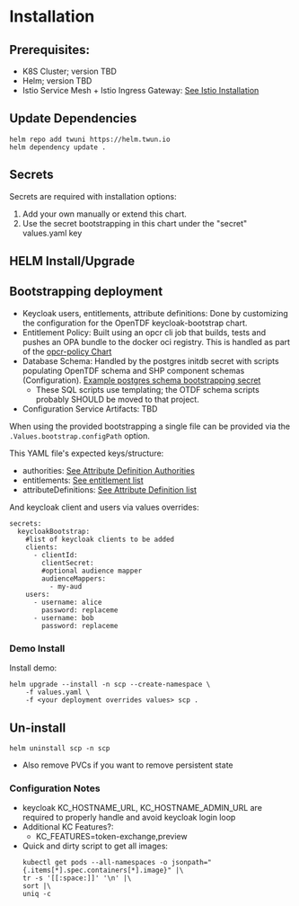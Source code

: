

# Installation
## Prerequisites:
- K8S Cluster; version TBD
- Helm; version TBD
- Istio Service Mesh + Istio Ingress Gateway: [See Istio Installation](./istio.md)

## Update Dependencies
```shell
helm repo add twuni https://helm.twun.io
helm dependency update .
```

## Secrets
Secrets are required with installation options:
1. Add your own manually or extend this chart.
1. Use the secret bootstrapping in this chart under the "secret" values.yaml key

## HELM Install/Upgrade 


## Bootstrapping deployment
- Keycloak users, entitlements, attribute definitions:  Done by customizing the configuration for the 
OpenTDF keycloak-bootstrap chart.
- Entitlement Policy: Built using an opcr cli job that builds, tests and pushes an OPA bundle to the docker
oci registry.  This is handled as part of the [opcr-policy Chart](./charts/opcr-policy)
- Database Schema: Handled by the postgres initdb secret with scripts populating OpenTDF schema and SHP
component schemas (Configuration).  [Example postgres schema bootstrapping secret](templates/bootstrap/postgres-initdb-secret.yaml)
  - These SQL scripts use templating; the OTDF schema scripts probably SHOULD be moved to that project.
- Configuration Service Artifacts: TBD

When using the provided bootstrapping a single file can be provided via the `.Values.bootstrap.configPath` option.

This YAML file's expected keys/structure:
- authorities: [See Attribute Definition Authorities](https://github.com/opentdf/backend/blob/main/charts/keycloak-bootstrap/values.yaml#L97)
- entitlements: [See entitlement list](https://github.com/opentdf/backend/blob/main/charts/keycloak-bootstrap/values.yaml#L103)
- attributeDefinitions: [See Attribute Definition list](https://github.com/opentdf/backend/blob/main/charts/keycloak-bootstrap/values.yaml#L124)

And keycloak client and users via values overrides:
```
secrets:
  keycloakBootstrap:
    #list of keycloak clients to be added
    clients:
      - clientId: 
        clientSecret: 
        #optional audience mapper
        audienceMappers:
          - my-aud
    users:
      - username: alice
        password: replaceme
      - username: bob
        password: replaceme   
```

### Demo Install
Install demo:
```shell
helm upgrade --install -n scp --create-namespace \
    -f values.yaml \ 
    -f <your deployment overrides values> scp .
```

## Un-install
```shell
helm uninstall scp -n scp
```
- Also remove PVCs if you want to remove persistent state

### Configuration Notes
- keycloak KC_HOSTNAME_URL, KC_HOSTNAME_ADMIN_URL are required to properly handle and avoid keycloak login loop
- Additional KC Features?:
  - KC_FEATURES=token-exchange,preview
- Quick and dirty script to get all images: 
  ```
  kubectl get pods --all-namespaces -o jsonpath="{.items[*].spec.containers[*].image}" |\
  tr -s '[[:space:]]' '\n' |\
  sort |\
  uniq -c
  ```



